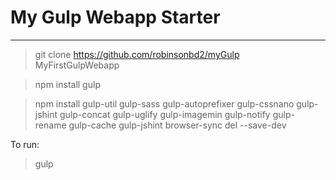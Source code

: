 # My Gulp Webapp Starter
---

> git clone https://github.com/robinsonbd2/myGulp MyFirstGulpWebapp

> npm install gulp

> npm install gulp-util gulp-sass gulp-autoprefixer gulp-cssnano gulp-jshint gulp-concat gulp-uglify gulp-imagemin gulp-notify gulp-rename gulp-cache gulp-jshint browser-sync del --save-dev

To run:
> gulp
